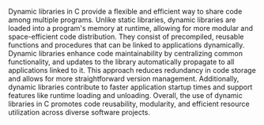 Dynamic libraries in C provide a flexible and efficient way to share code among multiple programs. Unlike static libraries, dynamic libraries are loaded into a program's memory at runtime, allowing for more modular and space-efficient code distribution. They consist of precompiled, reusable functions and procedures that can be linked to applications dynamically. Dynamic libraries enhance code maintainability by centralizing common functionality, and updates to the library automatically propagate to all applications linked to it. This approach reduces redundancy in code storage and allows for more straightforward version management. Additionally, dynamic libraries contribute to faster application startup times and support features like runtime loading and unloading. Overall, the use of dynamic libraries in C promotes code reusability, modularity, and efficient resource utilization across diverse software projects.
